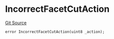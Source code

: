 # IncorrectFacetCutAction
[Git Source](https://github.com/thrackle-io/rules-protocol/blob/63b22fe4cc7ce8c74a4c033635926489351a3581/src/economic/ruleStorage/RuleStorageDiamondLib.sol)


```solidity
error IncorrectFacetCutAction(uint8 _action);
```

